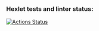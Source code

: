 ### Hexlet tests and linter status:
[![Actions Status](https://github.com/Eyvgeniy/layout-designer-project-lvl1/workflows/hexlet-check/badge.svg)](https://github.com/Eyvgeniy/layout-designer-project-lvl1/actions)